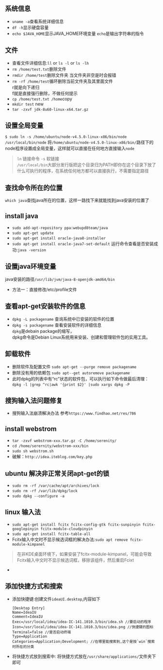 ## 系统信息
* `uname -a`查看系统详细信息
* `df -h`显示硬盘容量
* `echo $JAVA_HOME`显示JAVA_HOME环境变量
  `echo`是输出字符串的指令

## 文件
* 查看文件详细信息:`ll` or `ls -l` or `ls -lh`
* `rm /home/test.txt`删除文件
* `rmdir /home/test`删除文件夹
   当文件夹非空是时会报错
* `rm -rf /home/test`循环删除当前文件夹及其里面文件  <br>
   r就是向下递归<br>
   f就是直接强行删除，不做任何提示
* `cp /home/test.txt /home`copy
* `mkdir test` new
* `tar -zxvf jdk-8u60-linux-x64.tar.gz`

## 设置全局变量
`$ sudo ln -s /home/ubuntu/node-v4.5.0-linux-x86/bin/node /usr/local/bin/node`
将`/home/ubuntu/node-v4.5.0-linux-x86/bin/`路径下的node程序设置成全局变量，这样就可以直接在任何地方直接输入`node`
>`ln` 链接命令
`-s` 软链接<br>
`/usr/local/bin`大部分发行版把这个目录归为PATH即你在这个目录下放了什么可执行的程序，在系统任何地方都可以直接执行，不需要指定路径

## 查找命令所在的位置
`which java`查找java所在的位置，这样一路找下来就能找到java安装的位置了
## install java
* `sudo add-apt-repository ppa:webupd8team/java`
* `sudo apt-get update`
* `sudo apt-get install oracle-java8-installer`
* `sudo apt-get install oracle-java7-set-default`
运行命令查看是否安装成功:`java -version`

## 设置java环境变量
java安装的路径`/usr/lib/jvm/java-8-openjdk-amd64/bin`
* 方法一：直接修改/etc/profile文件
## 查看apt-get安装软件的信息
* `dpkg -L packagename` 查询系统中已安装的软件的位置
* `dpkg -s packagename` 查看安装软件的详细信息
   <br>`dpkg`是debain package的缩写，
   <br>dpkg命令是Debian Linux系统用来安装、创建和管理软件包的实用工具。
## 卸载软件
* 删除软件及配置文件
  `sudo apt-get --purge remove packagename`
* 删除没有用的依赖包
  `sudo apt--get autoremove packagename`
* 此时dpkg的列表中有“rc”状态的软件包，可以执行如下命令做最后清理：
  `dpkg -l |grep ^rc|awk '{print $2}' |sudo xargs dpkg -P`
## 搜狗输入法问题修复
* 搜狗输入法崩溃解决办法
  参考`https://www.findhao.net/res/786`

## install webstrom
* `tar -zxvf webstrom-xxx.tar.gz -C /home/serenity/`
* `cd /home/serernity/webstrom-xxx/bin`
* `sudo sh webstrom.sh`
* 破解：`http://idea.iteblog.com/key.php`

## ubuntu 解决非正常关闭apt-get的锁 
* `sudo rm -rf /var/cache/apt/archives/lock`
* `sudo rm -rf /var/lib/dpkg/lock`
* `sudo dpkg --configure -a`

## linux 输入法
* `sudo apt-get install fcitx fcitx-config-gtk fcitx-sunpinyin fcitx-googlepinyin fcitx-module-cloudpinyin`
* `sudo apt-get install fcitx-table-all`
* Fcitx输入中文时不显示候选词框的解决办法:`sudo apt remove fcitx-module-kimpanel`
>在非KDE桌面环境下，如果安装了fcitx-module-kimpanel，可能会导致Fcitx输入中文时不显示候选词框，移除该组件，然后重启Fcixt
* 

## 添加快捷方式和搜索
* 添加快捷键:创建文件`ideaUI.desktop`,内容如下
   ```
   [Desktop Entry]
   Name=IdeaIU
   Comment=IdeaIU
   Exec=/usr/local/idea/idea-IC-141.1010.3/bin/idea.sh //要启动的程序
   Icon=/usr/local/idea/idea-IC-141.1010.3/bin/idea.png //快捷键的图标
   Terminal=false //是否启动终端
   Type=Application
   Categories=Application;Development; //在哪里能搜索到,这个是按`win`搜索时所在的分类
   ```
* 将快捷方式放到搜索中:
   将快捷方式放在`/usr/share/applications/`文件夹下即可